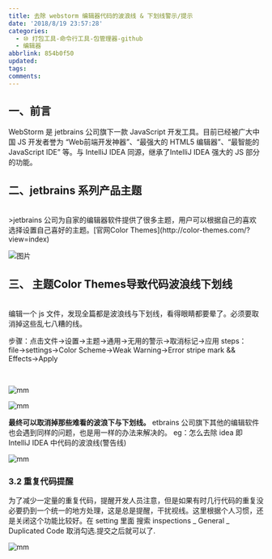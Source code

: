 ```yaml
---
title: 去除 webstorm 编辑器代码的波浪线 & 下划线警示/提示
date: '2018/8/19 23:57:28'
categories:
  - ⑩ 打包工具-命令行工具-包管理器-github
  - 编辑器
abbrlink: 854b0f50
updated:
tags:
comments:
---
```


## 一、前言

WebStorm 是 jetbrains 公司旗下一款 JavaScript 开发工具。目前已经被广大中国 JS 开发者誉为 “Web前端开发神器”、“最强大的 HTML5 编辑器”、“最智能的 JavaScript IDE” 等。与 IntelliJ IDEA 同源，继承了IntelliJ IDEA 强大的 JS 部分的功能。

## 二、jetbrains 系列产品主题

<br/>
>jetbrains 公司为自家的编辑器软件提供了很多主题，用户可以根据自己的喜欢选择设置自己喜好的主题。[官网Color Themes](http://color-themes.com/?view=index)

![图片](http://liuxmoo.foryung.com/%E5%BE%AE%E4%BF%A1%E6%88%AA%E5%9B%BE_20180828152957.png)

## 三、 主题Color Themes导致代码波浪线下划线

<br/>
编辑一个 js 文件，发现全篇都是波浪线与下划线，看得眼睛都要晕了。必须要取消掉这些乱七八糟的线。

步骤：点击文件→设置→主题→通用→无用的警示→取消标记→应用
steps：file→settings→Color Scheme→Weak Warning→Error stripe mark && Effects→Apply

<br/>

![mm](http://liuxmoo.foryung.com/%E5%BE%AE%E4%BF%A1%E6%88%AA%E5%9B%BE_20180828210028.png)

![mm](http://liuxmoo.foryung.com/%E5%BE%AE%E4%BF%A1%E6%88%AA%E5%9B%BE_20180828211618.png)

**最终可以取消掉那些难看的波浪下与下划线。**
etbrains 公司旗下其他的编辑软件也会遇到同样的问题，也是用一样的办法来解决的。
eg：怎么去除 idea 即 IntelliJ IDEA 中代码的波浪线(警告线)

![mm](http://liuxmoo.foryung.com/%E5%A5%BD.png)


### 3.2 重复代码提醒

为了减少一定量的重复代码，提醒开发人员注意，但是如果有时几行代码的重复没必要扔到一个统一的地方处理，这是总是提醒，干扰视线。这里根据个人习惯，还是关闭这个功能比较好。在 setting 里面 搜索 inspections _ General _ Duplicated Code 取消勾选.提交之后就可以了. 

![mm](http://liuxmoo.foryung.com/1111.png)
